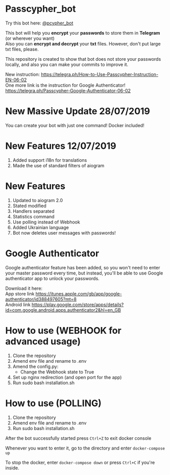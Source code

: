 # Passcypher_bot
Try this bot here: <a href="https://t.me/pcypher_bot"> @pcypher_bot</a>


This bot will help you <b>encrypt</b> your <b>passwords</b> to store them in <b>Telegram</b> (or wherever you want)<br>
Also you can <b>encrypt and decrypt</b> your <b>txt</b> files. 
However, don't put large txt files, please. 

This repository is created to show that bot does not store your passwords locally, and also you can make your commits to improve it.

New instruction:
https://telegra.ph/How-to-Use-Passcypher-Instruction-EN-06-02<br>
One more link is the instruction for Google Authenticator!
https://telegra.ph/Passcypher-Google-Authenticator-06-02

# New Massive Update 28/07/2019
You can create your bot with just one command! Docker included!

# New Features 12/07/2019
1. Added support i18n for translations
2. Made the use of standard filters of aiogram



# New Features
1. Updated to aiogram 2.0
2. Stated modified
3. Handlers separated
4. Statistics command
5. Use polling instead of Webhook
6. Added Ukrainian language
7. Bot now deletes user messages with passwords!

# Google Authenticator

Google authenticator feature has been added, so you won't need to enter your master password every time,
but instead, you'll be able to use Google authenticator app to unlock your passwords.


Download it here:<br>
App store link https://itunes.apple.com/gb/app/google-authenticator/id388497605?mt=8
<br>
Android link https://play.google.com/store/apps/details?id=com.google.android.apps.authenticator2&hl=en_GB

# How to use (WEBHOOK for advanced usage)

1. Clone the repository
2. Amend env file and rename to .env
3. Amend the config.py:
    -  Change the Webhook state to True
4. Set up nginx redirection (and open port for the app)
5. Run sudo bash installation.sh
 
 
# How to use (POLLING)

1. Clone the repository
2. Amend env file and rename to .env
3. Run sudo bash installation.sh


After the bot successfully started press `Ctrl+Z` to exit docker console

Whenever you want to enter it, go to the directory and enter `docker-compose up`

To stop the docker, enter `docker-compose down` or press `Ctrl+C` if you're inside.
